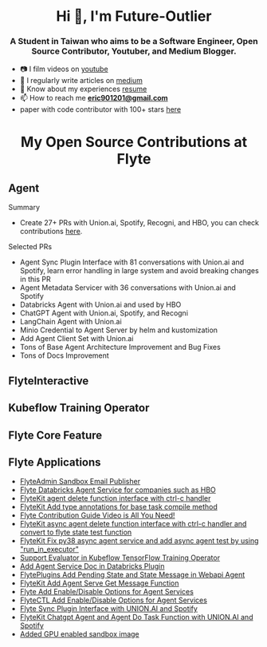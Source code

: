 <h1 align="center">Hi 👋, I'm Future-Outlier</h1>
<h3 align="center">A Student in Taiwan who aims to be a Software Engineer, Open Source Contributor, Youtuber, and Medium Blogger.</h3>
<!-- <p align="left"> <img src="https://komarev.com/ghpvc/?username=hacker-davinci&label=Profile%20views&color=0e75b6&style=flat" alt="hacker-davinci" /> </p> -->

- 📷 I film videos on [youtube](https://www.youtube.com/c/%E8%B3%87%E5%B7%A5%E7%B3%BB%E7%9A%84%E6%96%9C%E6%A7%93%E4%BA%BA%E7%94%9F)
- 📝 I regularly write articles on [medium](https://future-outlier.medium.com/)
- 📄 Know about my experiences [resume](https://Future-Outlier.github.io/CV/ERIC_CHEN_CV.pdf)
- 📫 How to reach me **eric901201@gmail.com**
- paper with code contributor with 100+ stars [here](https://github.com/SinicaGroup/Class-agnostic-Few-shot-Object-Counting)

<h1 align="center">My Open Source Contributions at Flyte</h1>

## Agent
Summary

- Create 27+ PRs with Union.ai, Spotify, Recogni, and HBO, you can check contributions [here](https://github.com/flyteorg/flyte/issues/3936).

Selected PRs

- Agent Sync Plugin Interface with 81 conversations with Union.ai and Spotify, learn error handling in large system and avoid breaking changes in this PR
- Agent Metadata Servicer with 36 conversations with Union.ai and Spotify
- Databricks Agent with Union.ai and used by HBO
- ChatGPT Agent with Union.ai, Spotify, and Recogni
- LangChain Agent with Union.ai
- Minio Credential to Agent Server by helm and kustomization
- Add Agent Client Set with Union.ai
- Tons of Base Agent Architecture Improvement and Bug Fixes
- Tons of Docs Improvement

## FlyteInteractive

## Kubeflow Training Operator

## Flyte Core Feature

## Flyte Applications


- [FlyteAdmin Sandbox Email Publisher](https://github.com/flyteorg/flyteadmin/pull/595#event-10049889884)
- [Flyte Databricks Agent Service for companies such as HBO](https://github.com/flyteorg/flytekit/pull/1797)
- [FlyteKit agent delete function interface with ctrl-c handler](https://github.com/flyteorg/flytekit/pull/1782)
- [FlyteKit Add type annotations for base task compile method](https://github.com/flyteorg/flytekit/pull/1789)
- [Flyte Contribution Guide Video is All You Need!](https://youtu.be/V-KlVQmQAjE)
- [FlyteKit async agent delete function interface with ctrl-c handler and convert to flyte state test function](https://github.com/flyteorg/flytekit/pull/1802)
- [FlyteKit Fix py38 async agent service and add async agent test by using "run_in_executor"](https://github.com/flyteorg/flytekit/pull/1866)
- [Support Evaluator in Kubeflow TensorFlow Training Operator](https://github.com/flyteorg/flyte/pull/4168)
- [Add Agent Service Doc in Databricks Plugin](https://github.com/flyteorg/flyte/pull/4008)
- [FlytePlugins Add Pending State and State Message in Webapi Agent](https://github.com/flyteorg/flyte/pull/4106)
- [FlyteKit Add Agent Serve Get Message Function](https://github.com/flyteorg/flytekit/pull/1834)
- [Flyte Add Enable/Disable Options for Agent Services](https://github.com/flyteorg/flyte/pull/4041)
- [FlyteCTL Add Enable/Disable Options for Agent Services](https://github.com/flyteorg/flytectl/pull/420)
- [Flyte Sync Plugin Interface with UNION.AI and Spotify](https://github.com/flyteorg/flyte/pull/4107)
- [FlyteKit Chatgpt Agent and Agent Do Task Function with UNION.AI and Spotify](https://github.com/flyteorg/flytekit/pull/1822)
- [Added GPU enabled sandbox image](https://github.com/flyteorg/flyte/pull/4340)

<!--
<h3 align="left">Connect with me:</h3>
<p align="left">
<a href="https://linkedin.com/in/hanru-chen" target="blank"><img align="center" src="https://raw.githubusercontent.com/rahuldkjain/github-profile-readme-generator/master/src/images/icons/Social/linked-in-alt.svg" alt="hanru-chen" height="30" width="40" /></a>
<a href="https://medium.com/@slashie-person-and-googler" target="blank"><img align="center" src="https://raw.githubusercontent.com/rahuldkjain/github-profile-readme-generator/master/src/images/icons/Social/medium.svg" alt="@slashie-person-and-googler" height="30" width="40" /></a>
<a href="https://www.youtube.com/c/資工系的斜槓人生" target="blank"><img align="center" src="https://raw.githubusercontent.com/rahuldkjain/github-profile-readme-generator/master/src/images/icons/Social/youtube.svg" alt="資工系的斜槓人生" height="30" width="40" /></a>
<a href="/medium.com/feed/@slashie-person-and-googler" target="blank"><img align="center" src="https://raw.githubusercontent.com/rahuldkjain/github-profile-readme-generator/master/src/images/icons/Social/rss.svg" alt="medium.com/feed/@slashie-person-and-googler" height="30" width="40" /></a>
</p>

<h3 align="left">Languages and Tools:</h3>
<p align="left"> <a href="https://www.cprogramming.com/" target="_blank" rel="noreferrer"> <img src="https://raw.githubusercontent.com/devicons/devicon/master/icons/c/c-original.svg" alt="c" width="40" height="40"/> </a> <a href="https://www.w3schools.com/cpp/" target="_blank" rel="noreferrer"> <img src="https://raw.githubusercontent.com/devicons/devicon/master/icons/cplusplus/cplusplus-original.svg" alt="cplusplus" width="40" height="40"/> </a> <a href="https://www.docker.com/" target="_blank" rel="noreferrer"> <img src="https://raw.githubusercontent.com/devicons/devicon/master/icons/docker/docker-original-wordmark.svg" alt="docker" width="40" height="40"/> </a> <a href="https://www.python.org" target="_blank" rel="noreferrer"> <img src="https://raw.githubusercontent.com/devicons/devicon/master/icons/python/python-original.svg" alt="python" width="40" height="40"/> </a> <a href="https://pytorch.org/" target="_blank" rel="noreferrer"> <img src="https://www.vectorlogo.zone/logos/pytorch/pytorch-icon.svg" alt="pytorch" width="40" height="40"/> </a> <a href="https://www.tensorflow.org" target="_blank" rel="noreferrer"> <img src="https://www.vectorlogo.zone/logos/tensorflow/tensorflow-icon.svg" alt="tensorflow" width="40" height="40"/> </a> </p>

![Hacker-Davinci's github stats](https://github-readme-stats.vercel.app/api?username=Hacker-Davinci&orgs=SinicaGroup,Future-Outliers&theme=tokyonight) </br>
-->
<!--
**Hacker-Davinci/Hacker-Davinci** is a ✨ _special_ ✨ repository because its `README.md` (this file) appears on your GitHub profile.

Here are some ideas to get you started:

- 🔭 I’m currently working on ...
- 🌱 I’m currently learning ...
- 👯 I’m looking to collaborate on ...
- 🤔 I’m looking for help with ...
- 💬 Ask me about ...
- 📫 How to reach me: ...
- 😄 Pronouns: ...
- ⚡ Fun fact: ...
-->

